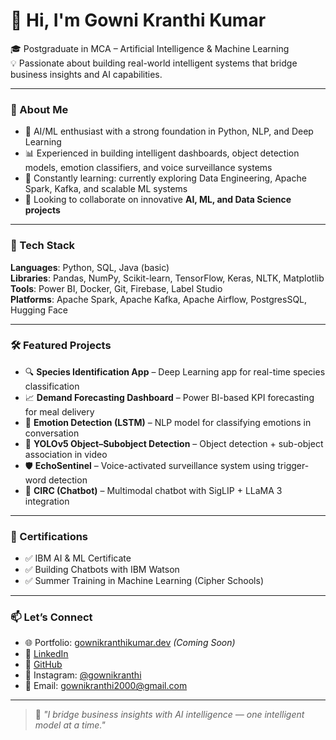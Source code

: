 # 👋 Hi, I'm Gowni Kranthi Kumar

🎓 Postgraduate in MCA – Artificial Intelligence & Machine Learning  
💡 Passionate about building real-world intelligent systems that bridge business insights and AI capabilities.

---

### 🚀 About Me
- 🎯 AI/ML enthusiast with a strong foundation in Python, NLP, and Deep Learning
- 📊 Experienced in building intelligent dashboards, object detection models, emotion classifiers, and voice surveillance systems
- 🧠 Constantly learning: currently exploring Data Engineering, Apache Spark, Kafka, and scalable ML systems
- 🤝 Looking to collaborate on innovative **AI, ML, and Data Science projects**

---

### 🧰 Tech Stack
**Languages**: Python, SQL, Java (basic)  
**Libraries**: Pandas, NumPy, Scikit-learn, TensorFlow, Keras, NLTK, Matplotlib  
**Tools**: Power BI, Docker, Git, Firebase, Label Studio  
**Platforms**: Apache Spark, Apache Kafka, Apache Airflow, PostgresSQL, Hugging Face  

---

### 🛠 Featured Projects
- 🔍 **Species Identification App** – Deep Learning app for real-time species classification  
- 📈 **Demand Forecasting Dashboard** – Power BI-based KPI forecasting for meal delivery  
- 💬 **Emotion Detection (LSTM)** – NLP model for classifying emotions in conversation  
- 🎯 **YOLOv5 Object–Subobject Detection** – Object detection + sub-object association in video  
- 🛡 **EchoSentinel** – Voice-activated surveillance system using trigger-word detection  
- 🤖 **CIRC (Chatbot)** – Multimodal chatbot with SigLIP + LLaMA 3 integration  

---

### 📜 Certifications
- ✅ IBM AI & ML Certificate  
- ✅ Building Chatbots with IBM Watson  
- ✅ Summer Training in Machine Learning (Cipher Schools)  

---

### 📫 Let’s Connect
- 🌐 Portfolio: [gownikranthikumar.dev](https://gownikranthikumar.dev) *(Coming Soon)*  
- 🔗 [LinkedIn](https://www.linkedin.com/in/gowni-kranthi-kumar-58a1141a1/)  
- 🐙 [GitHub](https://github.com/gownikranthi)  
- 📸 Instagram: [@gownikranthi](https://instagram.com/gownikranthi)  
- 📧 Email: [gownikranthi2000@gmail.com](mailto:gownikranthi2000@gmail.com)

---

> 💬 *"I bridge business insights with AI intelligence — one intelligent model at a time."*

<!---
gownikranthi/gownikranthi is a ✨ special ✨ repository because its `README.md` (this file) appears on your GitHub profile.
You can click the Preview link to take a look at your changes.
--->
